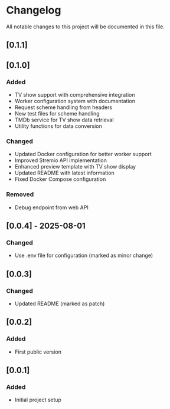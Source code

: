 # Changelog

All notable changes to this project will be documented in this file.

## [0.1.1]


## [0.1.0]

### Added
- TV show support with comprehensive integration
- Worker configuration system with documentation
- Request scheme handling from headers
- New test files for scheme handling
- TMDb service for TV show data retrieval
- Utility functions for data conversion

### Changed
- Updated Docker configuration for better worker support
- Improved Stremio API implementation
- Enhanced preview template with TV show display
- Updated README with latest information
- Fixed Docker Compose configuration

### Removed
- Debug endpoint from web API

## [0.0.4] - 2025-08-01

### Changed
- Use .env file for configuration (marked as minor change)

## [0.0.3]

### Changed
- Updated README (marked as patch)

## [0.0.2]

### Added
- First public version

## [0.0.1]

### Added
- Initial project setup